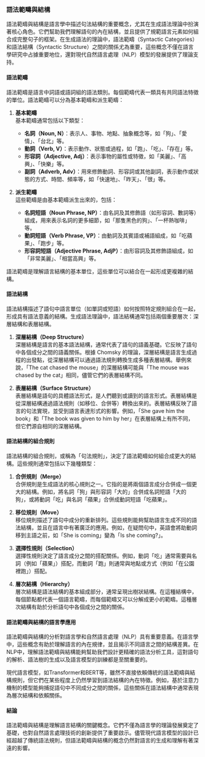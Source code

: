 ### **語法範疇與結構**

語法範疇與結構是語言學中描述句法結構的重要概念，尤其在生成語法理論中扮演著核心角色。它們幫助我們理解語句的內在結構，並且提供了規範語言元素如何組合成完整句子的框架。在生成語法的理論中，語法範疇（Syntactic Categories）和語法結構（Syntactic Structure）之間的關係尤為重要，這些概念不僅在語言學研究中占據重要地位，還對現代自然語言處理（NLP）模型的發展提供了理論支持。

#### **語法範疇**

語法範疇是語言中詞語或語詞組的語法類別。每個範疇代表一類具有共同語法特徵的單位。語法範疇可以分為基本範疇和派生範疇：

1. **基本範疇**  
   基本範疇通常包括以下類型：
   - **名詞（Noun, N）**：表示人、事物、地點、抽象概念等，如「狗」、「愛情」、「台北」等。
   - **動詞（Verb, V）**：表示動作、狀態或過程，如「跑」、「吃」、「存在」等。
   - **形容詞（Adjective, Adj）**：表示事物的屬性或特徵，如「美麗」、「高興」、「快樂」等。
   - **副詞（Adverb, Adv）**：用來修飾動詞、形容詞或其他副詞，表示動作或狀態的方式、時間、頻率等，如「快速地」、「昨天」、「很」等。

2. **派生範疇**  
   這些範疇是由基本範疇派生出來的，包括：
   - **名詞短語（Noun Phrase, NP）**：由名詞及其修飾語（如形容詞、數詞等）組成，用來表示名詞的更多細節，如「那隻黑色的狗」、「一杯熱咖啡」等。
   - **動詞短語（Verb Phrase, VP）**：由動詞及其賓語或補語組成，如「吃蘋果」、「跑步」等。
   - **形容詞短語（Adjective Phrase, AdjP）**：由形容詞及其修飾語組成，如「非常美麗」、「相當高興」等。

語法範疇是理解語言結構的基本單位，這些單位可以結合在一起形成更複雜的結構。

#### **語法結構**

語法結構描述了語句中語言單位（如單詞或短語）如何按照特定規則組合在一起，形成具有語法意義的結構。生成語法理論中，語法結構通常包括兩個重要層次：深層結構和表層結構。

1. **深層結構（Deep Structure）**  
   深層結構是語言的基本語法結構，通常代表了語句的語義基礎。它反映了語句中各個成分之間的語義關係。根據 Chomsky 的理論，深層結構是語言生成過程的出發點，從深層結構可以通過語法規則轉換生成多種表層結構。舉例來說，「The cat chased the mouse」的深層結構可能與「The mouse was chased by the cat」相同，儘管它們的表層結構不同。

2. **表層結構（Surface Structure）**  
   表層結構是語句的具體語法形式，是人們聽到或讀到的語言形式。表層結構是從深層結構通過語法規則（如移位、合併等）轉換出來的。表層結構反映了語言的句法實現，並受到語言表達形式的影響。例如，「She gave him the book」和「The book was given to him by her」在表層結構上有所不同，但它們源自相同的深層結構。

#### **語法結構的組合規則**

語法結構的組合規則，或稱為「句法規則」，決定了語法範疇如何組合成更大的結構。這些規則通常包括以下幾種類型：

1. **合併規則（Merge）**  
   合併規則是生成語法的核心規則之一。它指的是將兩個語言成分合併成一個更大的結構。例如，將名詞「狗」與形容詞「大的」合併成名詞短語「大的狗」，或將動詞「吃」與名詞「蘋果」合併成動詞短語「吃蘋果」。

2. **移位規則（Move）**  
   移位規則描述了語句中成分的重新排列。這些規則能夠幫助語言生成不同的語法結構，並且在語言中有著廣泛的應用。例如，在疑問句中，英語會將助動詞移到主語之前，如「She is coming」變為「Is she coming?」。

3. **選擇性規則（Selection）**  
   選擇性規則決定了語言成分之間的搭配關係。例如，動詞「吃」通常需要與名詞（例如「蘋果」）搭配，而動詞「跑」則通常與地點或方式（例如「在公園裡跑」）搭配。

4. **層次結構（Hierarchy）**  
   層次結構是語法結構的基本組成部分，通常呈現出樹狀結構。在這種結構中，每個節點都代表一個語言範疇，而每個範疇又可以分解成更小的範疇。這種層次結構有助於分析語句中各個成分之間的關係。

#### **語法範疇與結構的語言學應用**

語法範疇與結構的分析對語言學和自然語言處理（NLP）具有重要意義。在語言學中，這些概念有助於理解語言的內在規律，並且揭示不同語言之間的結構差異。在NLP中，理解語法範疇與結構能夠幫助我們設計更精確的語法分析工具，這對語句的解析、語法樹的生成以及語言模型的訓練都是至關重要的。

現代語言模型，如Transformer和BERT等，雖然不直接依賴傳統的語法範疇與結構規則，但它們在某些程度上仍然學習到語法結構的內在特徵。例如，基於注意力機制的模型能夠捕捉語句中不同成分之間的關係，這些關係在語法結構中通常表現為層次結構和依賴關係。

#### **結論**

語法範疇與結構是理解語言結構的關鍵概念。它們不僅為語言學的理論發展奠定了基礎，也對自然語言處理技術的創新提供了重要啟示。儘管現代語言模型的設計已經超越了傳統語法規則，但語法範疇與結構的概念仍然對語言的生成和理解有著深遠的影響。